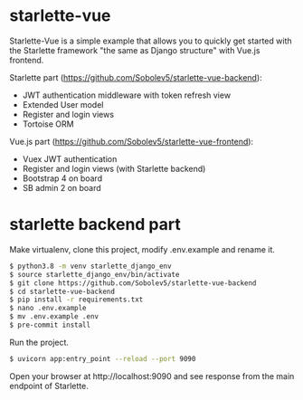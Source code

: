 # starlette-vue

Starlette-Vue is a simple example that allows you to quickly get started 
with the Starlette framework "the same as Django structure" with Vue.js frontend.

Starlette part (https://github.com/Sobolev5/starlette-vue-backend):
  - JWT authentication middleware with token refresh view
  - Extended User model
  - Register and login views
  - Tortoise ORM 

Vue.js part (https://github.com/Sobolev5/starlette-vue-frontend):
  - Vuex JWT authentication
  - Register and login views (with Starlette backend)
  - Bootstrap 4 on board
  - SB admin 2 on board 


# starlette backend part

Make virtualenv, clone this project, modify .env.example and rename it.

```sh
$ python3.8 -m venv starlette_django_env
$ source starlette_django_env/bin/activate
$ git clone https://github.com/Sobolev5/starlette-vue-backend
$ cd starlette-vue-backend
$ pip install -r requirements.txt
$ nano .env.example
$ mv .env.example .env
$ pre-commit install
```

Run the project.

```sh
$ uvicorn app:entry_point --reload --port 9090
```

Open your browser at http://localhost:9090 and see response from the main endpoint of Starlette.













